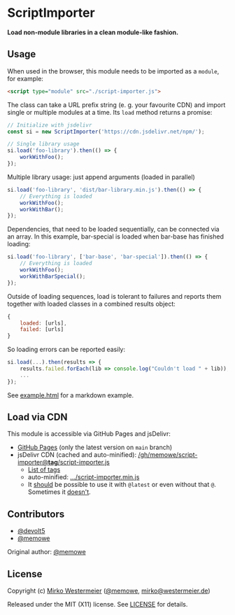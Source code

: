 # ScriptImporter

**Load non-module libraries in a clean module-like fashion.**

## Usage

When used in the browser, this module needs to be imported as a `module`, for example:

```html
<script type="module" src="./script-importer.js">
```

The class can take a URL prefix string (e. g. your favourite CDN) and import single or multiple modules at a time. Its `load` method returns a promise:

```javascript
// Initialize with jsdelivr
const si = new ScriptImporter('https://cdn.jsdelivr.net/npm/');

// Single library usage
si.load('foo-library').then(() => {
    workWithFoo();
});
```

Multiple library usage: just append arguments (loaded in parallel)

```javascript
si.load('foo-library', 'dist/bar-library.min.js').then(() => {
    // Everything is loaded
    workWithFoo();
    workWithBar();
});
```

Dependencies, that need to be loaded sequentially, can be connected via an array. In this example, bar-special is loaded when bar-base has finished loading:

```javascript
si.load('foo-library', ['bar-base', 'bar-special']).then(() => {
    // Everything is loaded
    workWithFoo();
    workWithBarSpecial();
});
```

Outside of loading sequences, load is tolerant to failures and reports them together with loaded classes in a combined results object:

```javascript
{
    loaded: [urls],
    failed: [urls]
}
```

So loading errors can be reported easily:

```javascript
si.load(...).then(results => {
    results.failed.forEach(lib => console.log("Couldn't load " + lib));
    ...
});
```

See [example.html][example] for a markdown example.

## Load via CDN

This module is accessible via GitHub Pages and jsDelivr:

- [GitHub Pages][ghp] (only the latest version on `main` branch)
- jsDelivr CDN (cached and auto-minified): [/gh/memowe/script-importer@**tag**/script-importer.js][jsd]
    - [List of tags][sitags]
    - auto-minified: [.../script-importer.min.js][jsdmin]
    - It [should][jsdgh] be possible to use it with `@latest` or even without that `@`. Sometimes it [doesn't][jsdbug].

## Contributors

- [\@devolt5][devolt5]
- [\@memowe][mgh]

Original author: [\@memowe][mgh]

## License

Copyright (c) [Mirko Westermeier][mirko] ([\@memowe][mgh], [mirko@westermeier.de][mmail])

Released under the MIT (X11) license. See [LICENSE][mit] for details.

[example]: example.html
[ghp]: https://memowe.github.io/script-importer/script-importer.js
[jsd]: https://cdn.jsdelivr.net/gh/memowe/script-importer@v0.3/script-importer.js
[sitags]: https://github.com/memowe/script-importer/tags
[jsdmin]: https://cdn.jsdelivr.net/gh/memowe/script-importer@v0.3/script-importer.min.js
[jsdgh]: https://www.jsdelivr.com/?docs=gh
[jsdbug]: https://github.com/jsdelivr/jsdelivr/issues/18216
[devolt5]: https://github.com/devolt5
[mgh]: https://github.com/memowe
[mirko]: https://mirko.westermeier.de
[mmail]: mailto:mirko@westermeier.de
[mit]: LICENSE
